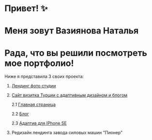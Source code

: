 # Привет! ✨
# Меня зовут Вазиянова Наталья
# Рада, что вы решили посмотреть мое портфолио!

Ниже я представила 3 своих проекта:

1. [Лендинг фото студии](./photo-studio/main.pdf)
2. [Сайт визитка Турции с адаптивным дизайном и блогом](./travel-turkey/)

    2.1 [Главная страница](./travel-turkey/main.pdf)

    2.2 [Блог](./travel-turkey/blog.pdf)

    2.3 [Адаптив для IPhone SE](./travel-turkey/main_adaptive_iphone_se.pdf)
3. Редизайн лендинга завода силовых машин "Пионер"
